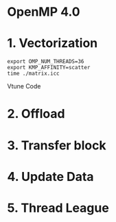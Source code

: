 # OpenMP 4.0

# 1. Vectorization

```
export OMP_NUM_THREADS=36 
export KMP_AFFINITY=scatter
time ./matrix.icc
```

Vtune Code

# 2. Offload

# 3. Transfer block

# 4. Update Data

# 5. Thread League

